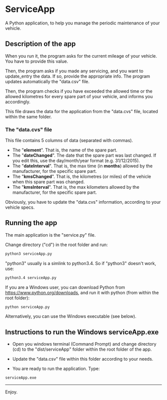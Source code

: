 # ServiceApp
A Python application, to help you manage the periodic maintenance of your vehicle.

## Description of the app
When you run it, the program asks for the current mileage of your vehicle. You have to provide this value.

Then, the program asks if you made any servicing, and you want to update_entry the data. If so, provide the appropriate info. The program updates automatically the "data.csv" file.

Then, the program checks if you have exceeded the allowed time or the allowed kilometres for every spare part of your vehicle, and informs you accordingly.

This file draws the data for the application from the "data.cvs" file, located within the same folder.

### The "data.cvs" file

 This file contains 5 columns of data (separated with commas).

 - The "**element**". That is, the name of the spare part.
 - The "**dateChanged**". The date that the spare part was last changed. If you edit this, use the day/month/year format (e.g. 31/12/2015).
 - The "**dateInterval**". That is, the max time (in **months**) allowed by the manufacturer, for the specific spare part.
 - The "**kmsChanged**". That is, the kilometres (or miles) of the vehicle when this spare part was changed.
 - The "**kmsInterval**". That is, the max kilometers allowed by the manufacturer, for the specific spare part.

Obviously, you have to update the "data.cvs" information, according to your vehicle specs.

## Running the app
The main application is the "service.py" file.

Change directory ("cd") in the root folder and run:

```bash
python3 serviceApp.py
```

"python3" usually is a simlink to python3.4. So if "python3" doesn't work, use:

```bash
python3.4 serviceApp.py
```

If you are a Windows user, you can download Python from https://www.python.org/downloads, and run it with python (from within the root folder):

```bash
python serviceApp.py
```
Alternatively, you can use the Windows executable (see below).

## Instructions to run the Windows serviceApp.exe
- Open you windows terminal (Command Prompt) and change directory (cd) to the "dist/serviceApp" folder within the root folder of the app.

- Update the "data.csv" file within this folder according to your needs.

- You are ready to run the application. Type:

```bash
serviceApp.exe
```

___

Enjoy.



